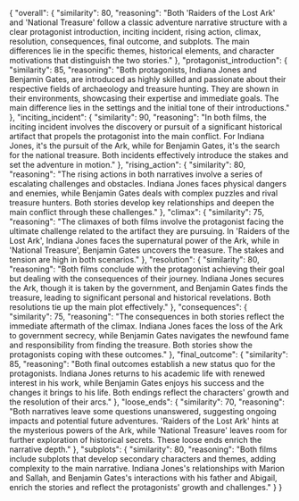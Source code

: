 {
    "overall": {
        "similarity": 80,
        "reasoning": "Both 'Raiders of the Lost Ark' and 'National Treasure' follow a classic adventure narrative structure with a clear protagonist introduction, inciting incident, rising action, climax, resolution, consequences, final outcome, and subplots. The main differences lie in the specific themes, historical elements, and character motivations that distinguish the two stories."
    },
    "protagonist_introduction": {
        "similarity": 85,
        "reasoning": "Both protagonists, Indiana Jones and Benjamin Gates, are introduced as highly skilled and passionate about their respective fields of archaeology and treasure hunting. They are shown in their environments, showcasing their expertise and immediate goals. The main difference lies in the settings and the initial tone of their introductions."
    },
    "inciting_incident": {
        "similarity": 90,
        "reasoning": "In both films, the inciting incident involves the discovery or pursuit of a significant historical artifact that propels the protagonist into the main conflict. For Indiana Jones, it's the pursuit of the Ark, while for Benjamin Gates, it's the search for the national treasure. Both incidents effectively introduce the stakes and set the adventure in motion."
    },
    "rising_action": {
        "similarity": 80,
        "reasoning": "The rising actions in both narratives involve a series of escalating challenges and obstacles. Indiana Jones faces physical dangers and enemies, while Benjamin Gates deals with complex puzzles and rival treasure hunters. Both stories develop key relationships and deepen the main conflict through these challenges."
    },
    "climax": {
        "similarity": 75,
        "reasoning": "The climaxes of both films involve the protagonist facing the ultimate challenge related to the artifact they are pursuing. In 'Raiders of the Lost Ark', Indiana Jones faces the supernatural power of the Ark, while in 'National Treasure', Benjamin Gates uncovers the treasure. The stakes and tension are high in both scenarios."
    },
    "resolution": {
        "similarity": 80,
        "reasoning": "Both films conclude with the protagonist achieving their goal but dealing with the consequences of their journey. Indiana Jones secures the Ark, though it is taken by the government, and Benjamin Gates finds the treasure, leading to significant personal and historical revelations. Both resolutions tie up the main plot effectively."
    },
    "consequences": {
        "similarity": 75,
        "reasoning": "The consequences in both stories reflect the immediate aftermath of the climax. Indiana Jones faces the loss of the Ark to government secrecy, while Benjamin Gates navigates the newfound fame and responsibility from finding the treasure. Both stories show the protagonists coping with these outcomes."
    },
    "final_outcome": {
        "similarity": 85,
        "reasoning": "Both final outcomes establish a new status quo for the protagonists. Indiana Jones returns to his academic life with renewed interest in his work, while Benjamin Gates enjoys his success and the changes it brings to his life. Both endings reflect the characters' growth and the resolution of their arcs."
    },
    "loose_ends": {
        "similarity": 70,
        "reasoning": "Both narratives leave some questions unanswered, suggesting ongoing impacts and potential future adventures. 'Raiders of the Lost Ark' hints at the mysterious powers of the Ark, while 'National Treasure' leaves room for further exploration of historical secrets. These loose ends enrich the narrative depth."
    },
    "subplots": {
        "similarity": 80,
        "reasoning": "Both films include subplots that develop secondary characters and themes, adding complexity to the main narrative. Indiana Jones's relationships with Marion and Sallah, and Benjamin Gates's interactions with his father and Abigail, enrich the stories and reflect the protagonists' growth and challenges."
    }
}
